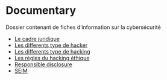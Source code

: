 # Documentary

Dossier contenant de fiches d’information sur la cybersécurité

- [Le cadre juridique]()
- [Les differents type de hacker]()
- [Les differents type de hacking]()
- [Les règles du hacking éthique]()
- [Responsible disclosure]()
- [SEIM]()
